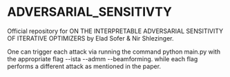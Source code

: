 # ADVERSARIAL_SENSITIVTY

Official repository for ON THE INTERPRETABLE ADVERSARIAL SENSITIVITY OF ITERATIVE OPTIMIZERS by Elad Sofer & Nir Shlezinger.

One can trigger each attack via running the command python main.py
with the appropriate flag --ista --admm --beamforming.
while each flag performs a different attack as mentioned in the paper.

